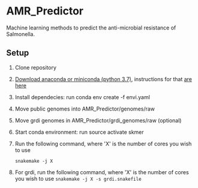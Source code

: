 # AMR_Predictor
Machine learning methods to predict the anti-microbial resistance of Salmonella.

## Setup
1. Clone repository
2. [Download anaconda or miniconda (python 3.7)](https://conda.io/miniconda.html (python 3.7)), instructions for that [are here](https://conda.io/docs/user-guide/install/index.html)
3. Install dependecies: run conda env create -f envi.yaml
4. Move public genomes into AMR_Predictor/genomes/raw
5. Move grdi genomes in AMR_Predictor/grdi_genomes/raw (optional)
6. Start conda environment: run source activate skmer
7. Run the following command, where 'X' is the number of cores you wish to use

   `snakemake -j X`
8. For grdi, run the following command, where 'X' is the number of cores you wish to use
   `snakemake -j X -s grdi.snakefile`


